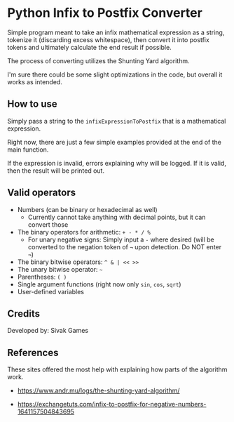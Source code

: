 # Python Infix to Postfix Converter

Simple program meant to take an infix mathematical expression as a string, tokenize it (discarding excess whitespace), then convert it into postfix tokens and ultimately calculate the end result if possible.

The process of converting utilizes the Shunting Yard algorithm.

I'm sure there could be some slight optimizations in the code, but overall it works as intended.

## How to use

Simply pass a string to the `infixExpressionToPostfix` that is a mathematical expression.

Right now, there are just a few simple examples provided at the end of the main function.

If the expression is invalid, errors explaining why will be logged.  If it is valid, then the result will be printed out.

## Valid operators

- Numbers (can be binary or hexadecimal as well)
  - Currently cannot take anything with decimal points, but it can convert those
- The binary operators for arithmetic: `+ - * / %`
  - For unary negative signs: Simply input a `-` where desired (will be converted to the negation token of `¬` upon detection. Do NOT enter `¬`)
- The binary bitwise operators: `^ & | << >>`
- The unary bitwise operator: `~`
- Parentheses: `( )`
- Single argument functions (right now only `sin`, `cos`, `sqrt`)
- User-defined variables

## Credits

Developed by: Sivak Games

## References

These sites offered the most help with explaining how parts of the algorithm work.

- <https://www.andr.mu/logs/the-shunting-yard-algorithm/>

- <https://exchangetuts.com/infix-to-postfix-for-negative-numbers-1641157504843695>



